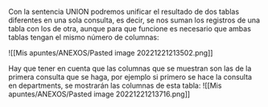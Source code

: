 Con la sentencia UNION podremos unificar el resultado de dos tablas diferentes en una sola consulta, es decir, se nos suman los registros de una tabla con los de otra, aunque para que funcione es necesario que ambas tablas tengan el mismo número de columnas:

![[Mis apuntes/ANEXOS/Pasted image 20221221213502.png]]

Hay que tener en cuenta que las columnas que se muestran son las de la primera consulta que se haga, por ejemplo si primero se hace la consulta en departments, se mostrarán las columnas de esta tabla:
![[Mis apuntes/ANEXOS/Pasted image 20221221213716.png]]
